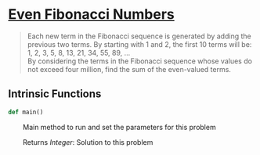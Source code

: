 <h1><a href="https://projecteuler.net/problem=2" class="title-custom-link">Even Fibonacci Numbers</a></h1>

> Each new term in the Fibonacci sequence is generated by adding the previous two terms. By starting with 1 and 2, the first 10 terms will be:  
> 1, 2, 3, 5, 8, 13, 21, 34, 55, 89, ...  
> By considering the terms in the Fibonacci sequence whose values do not exceed four million, find the sum of the even-valued terms.

<h2>Intrinsic Functions</h2>

```python
def main()
```

<div markdown="1" style="margin-left: 30px;">

Main method to run and set the parameters for this problem


</div>

<div markdown="1" style="margin-left: 30px;">

Returns *Integer*: Solution to this problem

</div>